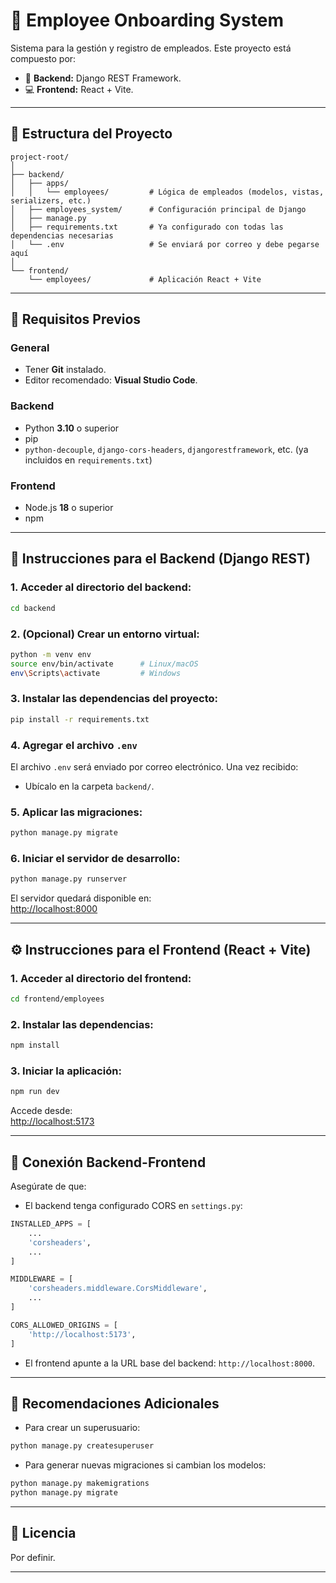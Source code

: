 
# 📘 Employee Onboarding System

Sistema para la gestión y registro de empleados. Este proyecto está compuesto por:

- 🧠 **Backend:** Django REST Framework.
- 💻 **Frontend:** React + Vite.

---

## 📁 Estructura del Proyecto

```
project-root/
│
├── backend/
│   ├── apps/
│   │   └── employees/         # Lógica de empleados (modelos, vistas, serializers, etc.)
│   ├── employees_system/      # Configuración principal de Django
│   ├── manage.py
│   ├── requirements.txt       # Ya configurado con todas las dependencias necesarias
│   └── .env                   # Se enviará por correo y debe pegarse aquí
│
└── frontend/
    └── employees/             # Aplicación React + Vite
```

---

## 🔧 Requisitos Previos

### General
- Tener **Git** instalado.
- Editor recomendado: **Visual Studio Code**.

### Backend
- Python **3.10** o superior
- pip
- `python-decouple`, `django-cors-headers`, `djangorestframework`, etc. (ya incluidos en `requirements.txt`)

### Frontend
- Node.js **18** o superior
- npm

---

## 🚀 Instrucciones para el Backend (Django REST)

### 1. Acceder al directorio del backend:

```bash
cd backend
```

### 2. (Opcional) Crear un entorno virtual:

```bash
python -m venv env
source env/bin/activate      # Linux/macOS
env\Scripts\activate         # Windows
```

### 3. Instalar las dependencias del proyecto:

```bash
pip install -r requirements.txt
```

### 4. Agregar el archivo `.env`

El archivo `.env` será enviado por correo electrónico. Una vez recibido:

- Ubícalo en la carpeta `backend/`.

### 5. Aplicar las migraciones:

```bash
python manage.py migrate
```

### 6. Iniciar el servidor de desarrollo:

```bash
python manage.py runserver
```

El servidor quedará disponible en:  
[http://localhost:8000](http://localhost:8000)

---

## ⚙️ Instrucciones para el Frontend (React + Vite)

### 1. Acceder al directorio del frontend:

```bash
cd frontend/employees
```

### 2. Instalar las dependencias:

```bash
npm install
```

### 3. Iniciar la aplicación:

```bash
npm run dev
```

Accede desde:  
[http://localhost:5173](http://localhost:5173)

---

## 🔄 Conexión Backend-Frontend

Asegúrate de que:

- El backend tenga configurado CORS en `settings.py`:

```python
INSTALLED_APPS = [
    ...
    'corsheaders',
    ...
]

MIDDLEWARE = [
    'corsheaders.middleware.CorsMiddleware',
    ...
]

CORS_ALLOWED_ORIGINS = [
    'http://localhost:5173',
]
```

- El frontend apunte a la URL base del backend: `http://localhost:8000`.

---

## 🧪 Recomendaciones Adicionales

- Para crear un superusuario:

```bash
python manage.py createsuperuser
```

- Para generar nuevas migraciones si cambian los modelos:

```bash
python manage.py makemigrations
python manage.py migrate
```

---

## 📝 Licencia

Por definir.

---
